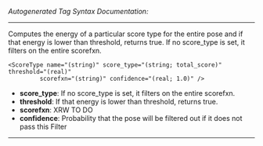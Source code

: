 _Autogenerated Tag Syntax Documentation:_

---
Computes the energy of a particular score type for the entire pose and if that energy is lower than threshold, returns true. If no score_type is set, it filters on the entire scorefxn.

```
<ScoreType name="(string)" score_type="(string; total_score)" threshold="(real)"
         scorefxn="(string)" confidence="(real; 1.0)" />
```

-   **score_type**: If no score_type is set, it filters on the entire scorefxn.
-   **threshold**: If that energy is lower than threshold, returns true.
-   **scorefxn**: XRW TO DO
-   **confidence**: Probability that the pose will be filtered out if it does not pass this Filter

---
